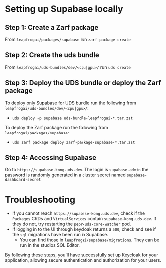 # Setting up Supabase locally

## Step 1: Create a Zarf package

From `leapfrogai/packages/supabase` run `zarf package create`

## Step 2: Create the uds bundle

From `leapfrogai/uds-bundles/dev/<cpu|gpu>/` run `uds create`


## Step 3: Deploy the UDS bundle or deploy the Zarf package

To deploy only Supabase for UDS bundle run the following from `leapfrogai/uds-bundles/dev/<cpu|gpu>/`:
* `uds deploy -p supabase uds-bundle-leapfrogai-*.tar.zst`

To deploy the Zarf package run the following from `leapfrogai/packages/supabase`:
* `uds zarf package deploy zarf-package-supabase-*.tar.zst`

## Step 4: Accessing Supabase

Go to `https://supabase-kong.uds.dev`. The login is `supabase-admin` the password is randomly generated in a cluster secret named `supabase-dashboard-secret`

# Troubleshooting

* If you cannot reach `https://supabase-kong.uds.dev`, check if the `Packages` CRDs and `VirtualServices` contain `supabase-kong.uds.dev`. If they do not, try restarting the `pepr-uds-core-watcher` pod.
* If logging in to the UI through keycloak returns a `500`, check and see if the `sql` migrations have been run in Supabase.
  * You can find those in `leapfrogai/supabase/migrations`. They can be run in the studios SQL Editor.

By following these steps, you'll have successfully set up Keycloak for your application, allowing secure authentication and authorization for your users.